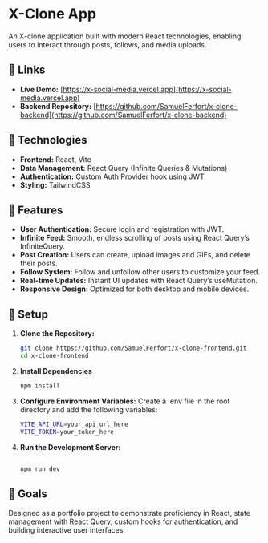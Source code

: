 # X-Clone App

An X-clone application built with modern React technologies, enabling users to interact through posts, follows, and media uploads.

## 🔗 Links

- **Live Demo:** [https://x-social-media.vercel.app](https://x-social-media.vercel.app)
- **Backend Repository:** [https://github.com/SamuelFerfort/x-clone-backend](https://github.com/SamuelFerfort/x-clone-backend)

## 🚀 Technologies

- **Frontend:** React, Vite
- **Data Management:** React Query (Infinite Queries & Mutations)
- **Authentication:** Custom Auth Provider hook using JWT
- **Styling:** TailwindCSS

## 🌟 Features

- **User Authentication:** Secure login and registration with JWT.
- **Infinite Feed:** Smooth, endless scrolling of posts using React Query’s InfiniteQuery.
- **Post Creation:** Users can create, upload images and GIFs, and delete their posts.
- **Follow System:** Follow and unfollow other users to customize your feed.
- **Real-time Updates:** Instant UI updates with React Query’s useMutation.
- **Responsive Design:** Optimized for both desktop and mobile devices.

## 🔧 Setup

1. **Clone the Repository:**

   ```bash
   git clone https://github.com/SamuelFerfort/x-clone-frontend.git
   cd x-clone-frontend

   ```

2. **Install Dependencies**

   ```bash
   npm install

   ```

3. **Configure Environment Variables:** Create a .env file in the root directory and add the following variables:

   ```bash
   VITE_API_URL=your_api_url_here
   VITE_TOKEN=your_token_here

   ```

4. **Run the Development Server:**

   ```bash

   npm run dev

   ```

## 🎯 Goals

Designed as a portfolio project to demonstrate proficiency in React, state management with React Query, custom hooks for authentication, and building interactive user interfaces.

